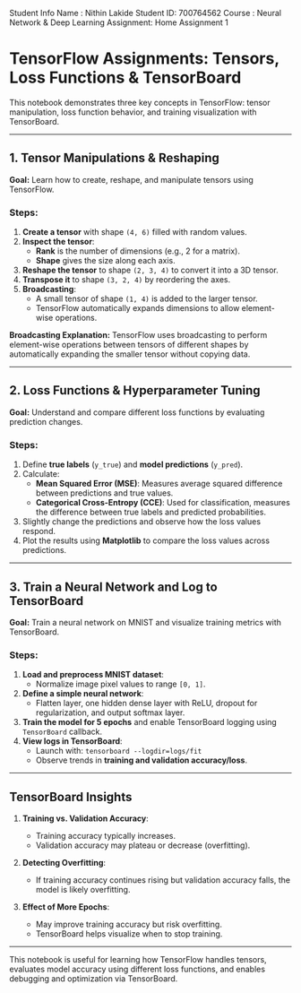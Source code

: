 Student Info
Name : Nithin Lakide
Student ID: 700764562
Course : Neural Network & Deep Learning
Assignment: Home Assignment 1
# TensorFlow Assignments: Tensors, Loss Functions & TensorBoard

This notebook demonstrates three key concepts in TensorFlow: tensor manipulation, loss function behavior, and training visualization with TensorBoard.

---

## 1. Tensor Manipulations & Reshaping

**Goal:** Learn how to create, reshape, and manipulate tensors using TensorFlow.

### Steps:
1. **Create a tensor** with shape `(4, 6)` filled with random values.
2. **Inspect the tensor**:
   - **Rank** is the number of dimensions (e.g., 2 for a matrix).
   - **Shape** gives the size along each axis.
3. **Reshape the tensor** to shape `(2, 3, 4)` to convert it into a 3D tensor.
4. **Transpose it** to shape `(3, 2, 4)` by reordering the axes.
5. **Broadcasting**:
   - A small tensor of shape `(1, 4)` is added to the larger tensor.
   - TensorFlow automatically expands dimensions to allow element-wise operations.

**Broadcasting Explanation:**
TensorFlow uses broadcasting to perform element-wise operations between tensors of different shapes by automatically expanding the smaller tensor without copying data.

---

## 2. Loss Functions & Hyperparameter Tuning

**Goal:** Understand and compare different loss functions by evaluating prediction changes.

### Steps:
1. Define **true labels** (`y_true`) and **model predictions** (`y_pred`).
2. Calculate:
   - **Mean Squared Error (MSE)**: Measures average squared difference between predictions and true values.
   - **Categorical Cross-Entropy (CCE)**: Used for classification, measures the difference between true labels and predicted probabilities.
3. Slightly change the predictions and observe how the loss values respond.
4. Plot the results using **Matplotlib** to compare the loss values across predictions.

---

## 3. Train a Neural Network and Log to TensorBoard

**Goal:** Train a neural network on MNIST and visualize training metrics with TensorBoard.

### Steps:
1. **Load and preprocess MNIST dataset**:
   - Normalize image pixel values to range `[0, 1]`.
2. **Define a simple neural network**:
   - Flatten layer, one hidden dense layer with ReLU, dropout for regularization, and output softmax layer.
3. **Train the model for 5 epochs** and enable TensorBoard logging using `TensorBoard` callback.
4. **View logs in TensorBoard**:
   - Launch with: `tensorboard --logdir=logs/fit`
   - Observe trends in **training and validation accuracy/loss**.

---

## TensorBoard Insights

1. **Training vs. Validation Accuracy**:
   - Training accuracy typically increases.
   - Validation accuracy may plateau or decrease (overfitting).

2. **Detecting Overfitting**:
   - If training accuracy continues rising but validation accuracy falls, the model is likely overfitting.

3. **Effect of More Epochs**:
   - May improve training accuracy but risk overfitting.
   - TensorBoard helps visualize when to stop training.

---

This notebook is useful for learning how TensorFlow handles tensors, evaluates model accuracy using different loss functions, and enables debugging and optimization via TensorBoard.
